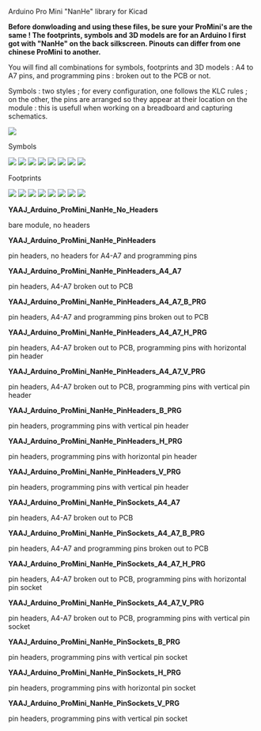 Arduino Pro Mini "NanHe" library for Kicad

**Before donwloading and using these files, be sure your ProMini's are the same ! The footprints, symbols and 3D models are for an Arduino I first got with "NanHe" on the back silkscreen. Pinouts can differ from one chinese ProMini to another.**

You will find all combinations for symbols, footprints and 3D models : A4 to A7 pins, and programming pins : broken out to the PCB or not.

Symbols : two styles ; for every configuration, one follows the KLC rules ; on the other, the pins are arranged so they appear at their location on the module : this is usefull when working on a breadboard and capturing schematics.

![](https://github.com/yet-another-average-joe/KiCad-Arduino/blob/main/Arduino_Pro_Mini_NanHe/Images/Arduino_Pro_Mini_NanHe.JPG)

Symbols

![](https://github.com/yet-another-average-joe/KiCad-Arduino/blob/main/Arduino_Pro_Mini_NanHe/Images/YAAJ_Arduino_ProMini_NanHe_A4-A7_PRG_Part_Like_Sym.png)
![](https://github.com/yet-another-average-joe/KiCad-Arduino/blob/main/Arduino_Pro_Mini_NanHe/Images/YAAJ_Arduino_ProMini_NanHe_A4-A7_PRG_Sym.png)
![](https://github.com/yet-another-average-joe/KiCad-Arduino/blob/main/Arduino_Pro_Mini_NanHe/Images/YAAJ_Arduino_ProMini_NanHe_A4-A7_Part_Like_Sym.png)
![](https://github.com/yet-another-average-joe/KiCad-Arduino/blob/main/Arduino_Pro_Mini_NanHe/Images/YAAJ_Arduino_ProMini_NanHe_A4-A7_Sym.png)
![](https://github.com/yet-another-average-joe/KiCad-Arduino/blob/main/Arduino_Pro_Mini_NanHe/Images/YAAJ_Arduino_ProMini_NanHe_PRG_Part_Like_Sym.png)
![](https://github.com/yet-another-average-joe/KiCad-Arduino/blob/main/Arduino_Pro_Mini_NanHe/Images/YAAJ_Arduino_ProMini_NanHe_PRG_Sym.png)
![](https://github.com/yet-another-average-joe/KiCad-Arduino/blob/main/Arduino_Pro_Mini_NanHe/Images/YAAJ_Arduino_ProMini_NanHe_Part_Like_Sym.png)
![](https://github.com/yet-another-average-joe/KiCad-Arduino/blob/main/Arduino_Pro_Mini_NanHe/Images/YAAJ_Arduino_ProMini_NanHe_Sym.png)

Footprints

![](https://github.com/yet-another-average-joe/KiCad-Arduino/blob/main/Arduino_Pro_Mini_NanHe/Images/YAAJ_Arduino_ProMini_NanHe_1_Footprint.png)
![](https://github.com/yet-another-average-joe/KiCad-Arduino/blob/main/Arduino_Pro_Mini_NanHe/Images/YAAJ_Arduino_ProMini_NanHe_2_Footprint.png)
![](https://github.com/yet-another-average-joe/KiCad-Arduino/blob/main/Arduino_Pro_Mini_NanHe/Images/YAAJ_Arduino_ProMini_NanHe_A4_A7_1_Footprint.png)
![](https://github.com/yet-another-average-joe/KiCad-Arduino/blob/main/Arduino_Pro_Mini_NanHe/Images/YAAJ_Arduino_ProMini_NanHe_A4_A7_2_Footprint.png)
![](https://github.com/yet-another-average-joe/KiCad-Arduino/blob/main/Arduino_Pro_Mini_NanHe/Images/YAAJ_Arduino_ProMini_NanHe_A4_A7_PRG_1_Footprint.png)
![](https://github.com/yet-another-average-joe/KiCad-Arduino/blob/main/Arduino_Pro_Mini_NanHe/Images/YAAJ_Arduino_ProMini_NanHe_A4_A7_PRG_2_Footprint.png)
![](https://github.com/yet-another-average-joe/KiCad-Arduino/blob/main/Arduino_Pro_Mini_NanHe/Images/YAAJ_Arduino_ProMini_NanHe_PRG_1_Footprint.png)
![](https://github.com/yet-another-average-joe/KiCad-Arduino/blob/main/Arduino_Pro_Mini_NanHe/Images/YAAJ_Arduino_ProMini_NanHe_PRG_2_Footprint.png)

**YAAJ_Arduino_ProMini_NanHe_No_Headers**

bare module, no headers

**YAAJ_Arduino_ProMini_NanHe_PinHeaders**

pin headers, no headers for A4-A7 and programming pins

**YAAJ_Arduino_ProMini_NanHe_PinHeaders_A4_A7**

pin headers, A4-A7 broken out to PCB 

**YAAJ_Arduino_ProMini_NanHe_PinHeaders_A4_A7_B_PRG**

pin headers, A4-A7 and programming pins broken out to PCB 

**YAAJ_Arduino_ProMini_NanHe_PinHeaders_A4_A7_H_PRG**

pin headers, A4-A7 broken out to PCB, programming pins with horizontal pin header 

**YAAJ_Arduino_ProMini_NanHe_PinHeaders_A4_A7_V_PRG**

pin headers, A4-A7 broken out to PCB, programming pins with vertical pin header 

**YAAJ_Arduino_ProMini_NanHe_PinHeaders_B_PRG**

pin headers, programming pins with vertical pin header 

**YAAJ_Arduino_ProMini_NanHe_PinHeaders_H_PRG**

pin headers, programming pins with horizontal pin header 

**YAAJ_Arduino_ProMini_NanHe_PinHeaders_V_PRG**

pin headers, programming pins with vertical pin header 

**YAAJ_Arduino_ProMini_NanHe_PinSockets_A4_A7**

pin headers, A4-A7 broken out to PCB 

**YAAJ_Arduino_ProMini_NanHe_PinSockets_A4_A7_B_PRG**

pin headers, A4-A7 and programming pins broken out to PCB 

**YAAJ_Arduino_ProMini_NanHe_PinSockets_A4_A7_H_PRG**

pin headers, A4-A7 broken out to PCB, programming pins with horizontal pin socket 

**YAAJ_Arduino_ProMini_NanHe_PinSockets_A4_A7_V_PRG**

pin headers, A4-A7 broken out to PCB, programming pins with vertical pin socket 

**YAAJ_Arduino_ProMini_NanHe_PinSockets_B_PRG**

pin headers, programming pins with vertical pin socket 

**YAAJ_Arduino_ProMini_NanHe_PinSockets_H_PRG**

pin headers, programming pins with horizontal pin socket 

**YAAJ_Arduino_ProMini_NanHe_PinSockets_V_PRG**

pin headers, programming pins with vertical pin socket 
